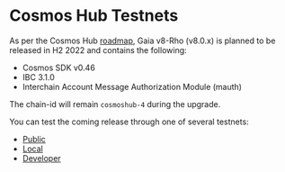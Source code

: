 # Cosmos Hub Testnets

As per the Cosmos Hub [roadmap](https://github.com/cosmos/gaia/blob/main/docs/roadmap/cosmos-hub-roadmap-2.0.md), Gaia v8-Rho (v8.0.x) is planned to be released in H2 2022 and contains the following:
- Cosmos SDK v0.46
- IBC 3.1.0
- Interchain Account Message Authorization Module (mauth)

The chain-id will remain `cosmoshub-4` during the upgrade.

You can test the coming release through one of several testnets:

* [Public](public-testnet/README.md)
* [Local](local-testnet/README.md)
* [Developer](devnet/README.md)
